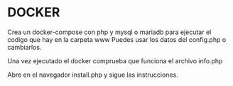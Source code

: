 # DOCKER

Crea un docker-compose con php y mysql o mariadb para ejecutar el codigo que hay en la carpeta www
Puedes usar los datos del config.php o cambiarlos.

Una vez ejecutado el docker comprueba que funciona el archivo info.php

Abre en el navegador install.php y sigue las instrucciones.

